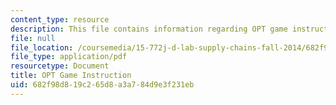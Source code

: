 ```yaml
---
content_type: resource
description: This file contains information regarding OPT game instruction.
file: null
file_location: /coursemedia/15-772j-d-lab-supply-chains-fall-2014/682f98d819c265d8a3a784d9e3f231eb_MIT15_772JF14_OPT_Instruc.pdf
file_type: application/pdf
resourcetype: Document
title: OPT Game Instruction
uid: 682f98d8-19c2-65d8-a3a7-84d9e3f231eb
---
```

